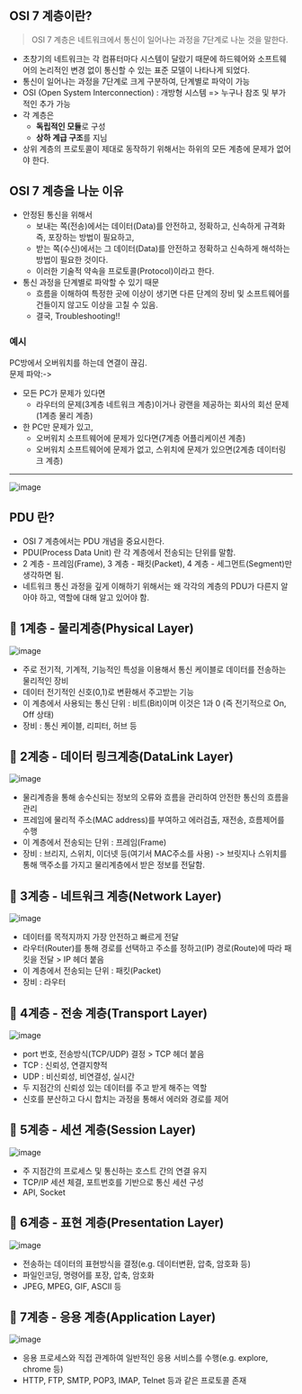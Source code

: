 ## OSI 7 계층이란?
> OSI 7 계층은 네트워크에서 통신이 일어나는 과정을 7단계로 나눈 것을 말한다.
- 초창기의 네트워크는 각 컴퓨터마다 시스템이 달랐기 때문에 하드웨어와 소프트웨어의 논리적인 변경 없이 통신할 수 있는 표준 모델이 나타나게 되었다.
- 통신이 일어나는 과정을 7단계로 크게 구분하여, 단계별로 파악이 가능
- OSI (Open System Interconnection) : 개방형 시스템 => 누구나 참조 및 부가적인 추가 가능
- 각 계층은
  - **독립적인 모듈**로 구성
  - **상하 계급 구조**를 지님
- 상위 계층의 프로토콜이 제대로 동작하기 위해서는 하위의 모든 계층에 문제가 없어야 한다.

## OSI 7 계층을 나눈 이유
- 안정된 통신을 위해서
  - 보내는 쪽(전송)에서는 데이터(Data)를 안전하고, 정확하고, 신속하게 규격화 즉, 포장하는 방법이 필요하고,
  - 받는 쪽(수신)에서는 그 데이터(Data)를 안전하고 정확하고 신속하게 해석하는 방법이 필요한 것이다.
  - 이러한 기술적 약속을 프로토콜(Protocol)이라고  한다.
- 통신 과정을 단계별로 파악할 수 있기 때문
  - 흐름을 이해하여 특정한 곳에 이상이 생기면 다른 단계의 장비 및 소프트웨어를 건들이지 않고도 이상을 고칠 수 있음.
  - 결국, Troubleshooting!!

### 예시
PC방에서 오버워치를 하는데 연결이 끊김.<br>
문제 파악:->
- 모든 PC가 문제가 있다면
  - 라우터의 문제(3계층 네트워크 계층)이거나 광랜을 제공하는 회사의 회선 문제(1계층 물리 계층)
- 한 PC만 문제가 있고,
  - 오버워치 소프트웨어에 문제가 있다면(7계층 어플리케이션 계층)
  - 오버워치 소프트웨어에 문제가 없고, 스위치에 문제가 있으면(2계층 데이터링크 계층)

--- 
![image](https://github.com/AucSuSu/CS-study/assets/64372881/1a847705-2e28-434b-a604-07348cf9a89a)

## PDU 란?
- OSI 7 계층에서는 PDU 개념을 중요시한다.
- PDU(Process Data Unit) 란 각 계층에서 전송되는 단위를 말함.
- 2 계층 - 프레임(Frame), 3 계층 - 패킷(Packet), 4 계층 - 세그먼트(Segment)만  생각하면 됨.
- 네트워크 통신 과정을 깊게 이해하기 위해서는 왜 각각의 계층의 PDU가 다른지 알아야 하고, 역할에 대해 알고 있어야 함.

## 🌱 1계층 - 물리계층(Physical Layer)
![image](https://github.com/AucSuSu/CS-study/assets/64372881/ca4b62a5-a466-477d-b5ba-71bc511f071e)

- 주로 전기적, 기계적, 기능적인 특성을 이용해서 통신 케이블로 데이터를 전송하는 물리적인 장비
- 데이터 전기적인 신호(0,1)로 변환해서 주고받는 기능
- 이 계층에서 사용되는 통신 단위 : 비트(Bit)이며 이것은 1과 0 (즉 전기적으로 On, Off 상태)
- 장비 : 통신 케이블, 리피터, 허브 등

## 🌱 2계층 - 데이터 링크계층(DataLink Layer)
![image](https://github.com/AucSuSu/CS-study/assets/64372881/3aeab56b-334a-48a5-a658-b80a2aefa300)

- 물리계층을 통해 송수신되는 정보의 오류와 흐름을 관리하여 안전한 통신의 흐름을 관리
- 프레임에 물리적 주소(MAC address)를 부여하고 에러검출, 재전송, 흐름제어를 수행
- 이 계층에서 전송되는 단위 : 프레임(Frame)
- 장비 : 브리지, 스위치, 이더넷 등(여기서 MAC주소를 사용)
-> 브릿지나 스위치를 통해 맥주소를 가지고 물리계층에서 받은 정보를 전달함.

## 🌱 3계층 - 네트워크 계층(Network Layer)
![image](https://github.com/AucSuSu/CS-study/assets/64372881/d5f4bc28-4ebe-4688-ab39-9ed11586f559)

- 데이터를 목적지까지 가장 안전하고 빠르게 전달
- 라우터(Router)를 통해 경로를 선택하고 주소를 정하고(IP) 경로(Route)에 따라 패킷을 전달 > IP 헤더 붙음
- 이 계층에서 전송되는 단위 : 패킷(Packet)
- 장비 : 라우터
 
## 🌱 4계층 - 전송 계층(Transport Layer)
![image](https://github.com/AucSuSu/CS-study/assets/64372881/99afc870-e46e-4649-8ca2-ece3113f895c)

- port 번호, 전송방식(TCP/UDP) 결정 > TCP 헤더 붙음
- TCP : 신뢰성, 연결지향적
- UDP : 비신뢰성, 비연결성, 실시간
- 두 지점간의 신뢰성 있는 데이터를 주고 받게 해주는 역할
- 신호를 분산하고 다시 합치는 과정을 통해서 에러와 경로를 제어

## 🌱 5계층 - 세션 계층(Session Layer)
![image](https://github.com/AucSuSu/CS-study/assets/64372881/62e66f95-18f8-4290-9d2f-5cb02a741b48)

- 주 지점간의 프로세스 및 통신하는 호스트 간의 연결 유지
- TCP/IP 세션 체결, 포트번호를 기반으로 통신 세션 구성
- API, Socket

## 🌱 6계층 - 표현 계층(Presentation Layer)
![image](https://github.com/AucSuSu/CS-study/assets/64372881/53ca478d-e821-45ed-9f47-dbcdd8343757)

- 전송하는 데이터의 표현방식을 결정(e.g. 데이터변환, 압축, 암호화 등)
- 파일인코딩, 명령어를 포장, 압축, 암호화
- JPEG, MPEG, GIF, ASCII 등
  
## 🌱 7계층 - 응용 계층(Application Layer)
![image](https://github.com/AucSuSu/CS-study/assets/64372881/1f57ecb3-c35b-4f28-81c7-1edbe8f42c56)

- 응용 프로세스와 직접 관계하여 일반적인 응용 서비스를 수행(e.g. explore, chrome 등)
- HTTP, FTP, SMTP, POP3, IMAP, Telnet 등과 같은 프로토콜 존재
